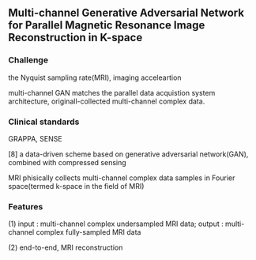 ## Multi-channel Generative Adversarial Network for Parallel Magnetic Resonance Image Reconstruction in K-space

### Challenge
the Nyquist sampling rate(MRI), imaging acceleartion

multi-channel GAN matches the parallel data acquistion system architecture, originall-collected multi-channel complex data.

### Clinical standards
GRAPPA, SENSE

\[8] a data-driven scheme based on generative adversarial network(GAN), combined with compressed sensing

MRI phisically collects multi-channel complex data samples in Fourier space(termed k-space in the field of MRI)

### Features
(1) input : multi-channel complex undersampled MRI data; output : multi-channel complex fully-sampled MRI data

(2) end-to-end, MRI reconstruction
